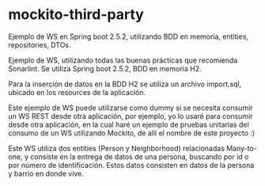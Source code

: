 # mockito-third-party
Ejemplo de WS en Spring boot 2.5.2, utilizando BDD en memoria, entities, repositories, DTOs.

Ejemplo de WS, utilizando todas las buenas prácticas que recomienda Sonarlint. Se utiliza Spring boot 2.5.2, BDD en memoria H2.

Para la inserción de datos en la BDD H2 se utiliza un archivo import.sql, ubicado en los resources de la aplicación.

Este ejemplo de WS puede utilizarse como dummy si se necesita consumir un WS REST desde otra aplicación, por ejemplo,
yo lo usaré para consumir desde otra aplicación, en la cual haré un ejemplo de pruebas unitarias del consumo de un WS
utilizando Mockito, de allí el nombre de este proyecto :)

Este WS utiliza dos entities (Person y Neighborhood) relacionadas Many-to-one, y consiste en la entrega de datos de una persona, buscando por id o
por número de identificación. Estos datos consisten en datos de la persona y barrio en donde vive.
